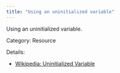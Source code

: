 ```yaml
---
title: "Using an uninitialized variable"
---
```


Using an uninitialized variable.

Category: Resource

Details: 

* [Wikipedia: Uninitialized Variable](https://en.wikipedia.org/wiki/Uninitialized_variable)
